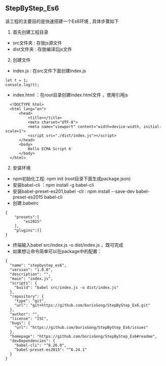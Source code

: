 ## StepByStep_Es6

该工程的主要目的是快速搭建一个Es6环境 , 具体步骤如下

1. 首先创建工程目录

* src文件夹 : 存放js源文件
* dist文件夹 : 存放编译后js文件

2. 创建文件

* index.js : 在src文件下面创建index.js

``` 
let t = 1;
console.log(t);
``` 

* index.html ：在root目录创建index.html文件 ，使用<script src="./dist/index.js"></script>引用js
``` 
  <!DOCTYPE html>
  <html lang="en">
      <head>
          <title></title>
          <meta charset="UTF-8">
          <meta name="viewport" content="width=device-width, initial-scale=1">
          <script src="./dist/index.js"></script>
      </head>
      <body>
          Hello ECMA Script 6
      </body>
  </html>
``` 

2. 安装环境

* npm初始化工程: npm init (root目录下面生成package.json)
* 安装babel-cli ：npm install -g babel-cli
* 安装babel-preset-es201,babel -cli : npm install --save-dev babel-preset-es2015 babel-cli 
* 创建.babelrc
``` 
{
    "presets":[
        "es2015"
    ],
    "plugins":[]
}
``` 
* 终端输入babel src/index.js -o dist/index.js ，既可完成
* 如果想让命令简单可以在package中的配置：

```
{
  "name": "stepbystep_es6",
  "version": "1.0.0",
  "description": "",
  "main": "index.js",
  "scripts": {
    "build": "babel src/index.js -o dist/index.js"
  },
  "repository": {
    "type": "git",
    "url": "git+https://github.com/borisGong/StepByStep_Es6.git"
  },
  "author": "",
  "license": "ISC",
  "bugs": {
    "url": "https://github.com/borisGong/StepByStep_Es6/issues"
  },
  "homepage": "https://github.com/borisGong/StepByStep_Es6#readme",
  "devDependencies": {
    "babel-cli": "^6.26.0",
    "babel-preset-es2015": "^6.24.1"
  }
}

```


